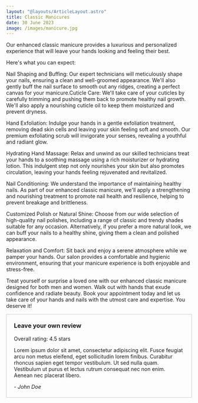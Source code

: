```yaml
---
layout: "@layouts/ArticleLayout.astro"
title: Classic Manicures
date: 30 June 2023
image: /images/manicure.jpg
---
```




Our enhanced classic manicure provides a luxurious and personalized experience that will leave your hands looking and feeling their best. 

Here's what you can expect:

Nail Shaping and Buffing: Our expert technicians will meticulously shape your nails, ensuring a clean and well-groomed appearance. We'll also gently buff the nail surface to smooth out any ridges, creating a perfect canvas for your manicure.Cuticle Care: We'll take care of your cuticles by carefully trimming and pushing them back to promote healthy nail growth. We'll also apply a nourishing cuticle oil to keep them moisturized and prevent dryness.

Hand Exfoliation: Indulge your hands in a gentle exfoliation treatment, removing dead skin cells and leaving your skin feeling soft and smooth. Our premium exfoliating scrub will invigorate your senses, revealing a youthful and radiant glow.

Hydrating Hand Massage: Relax and unwind as our skilled technicians treat your hands to a soothing massage using a rich moisturizer or hydrating lotion. This indulgent step not only nourishes your skin but also promotes circulation, leaving your hands feeling rejuvenated and revitalized.

Nail Conditioning: We understand the importance of maintaining healthy nails. As part of our enhanced classic manicure, we'll apply a strengthening and nourishing treatment to promote nail health and resilience, helping to prevent breakage and brittleness.

Customized Polish or Natural Shine: Choose from our wide selection of high-quality nail polishes, including a range of classic and trendy shades suitable for any occasion. Alternatively, if you prefer a more natural look, we can buff your nails to a healthy shine, giving them a clean and polished appearance.

Relaxation and Comfort: Sit back and enjoy a serene atmosphere while we pamper your hands. Our salon provides a comfortable and hygienic environment, ensuring that your manicure experience is both enjoyable and stress-free.

Treat yourself or surprise a loved one with our enhanced classic manicure designed for both men and women. Walk out with hands that exude confidence and radiate beauty. Book your appointment today and let us take care of your hands and nails with the utmost care and expertise. You deserve it!

<head>
  <title>Review Box</title>
  <style>
    .review-box {
      border: 1px solid #ccc;
      padding: 20px;
      margin-bottom: 20px;
    }
    .review-box h3 {
      margin-top: 0;
    }
    .review-box p {
      margin-bottom: 0;
    }
  </style>
</head>
<body>
  <div class="review-box">
    <h3>Leave your own review</h3>
    <p>Overall rating: 4.5 stars</p>
    <p>Lorem ipsum dolor sit amet, consectetur adipiscing elit. Fusce feugiat arcu non metus eleifend, eget sollicitudin lorem finibus. Curabitur rhoncus sapien eget tempor vestibulum. Ut sed nulla quam. Vestibulum ut purus et lectus rutrum consequat nec non enim. Aenean nec placerat libero.</p>
    <p><em>- John Doe</em></p>
  </div>

  <!-- Add more review boxes here if needed -->

</body>





